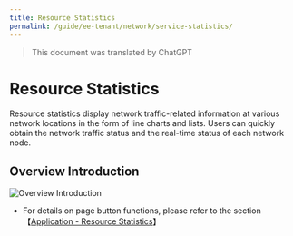 ```yaml
---
title: Resource Statistics
permalink: /guide/ee-tenant/network/service-statistics/
---
```


> This document was translated by ChatGPT

# Resource Statistics

Resource statistics display network traffic-related information at various network locations in the form of line charts and lists. Users can quickly obtain the network traffic status and the real-time status of each network node.

## Overview Introduction

![Overview Introduction](https://yunshan-guangzhou.oss-cn-beijing.aliyuncs.com/pub/pic/20230921650c09d0c6aea.png)

- For details on page button functions, please refer to the section 【[Application - Resource Statistics](../application/service-list/)】
